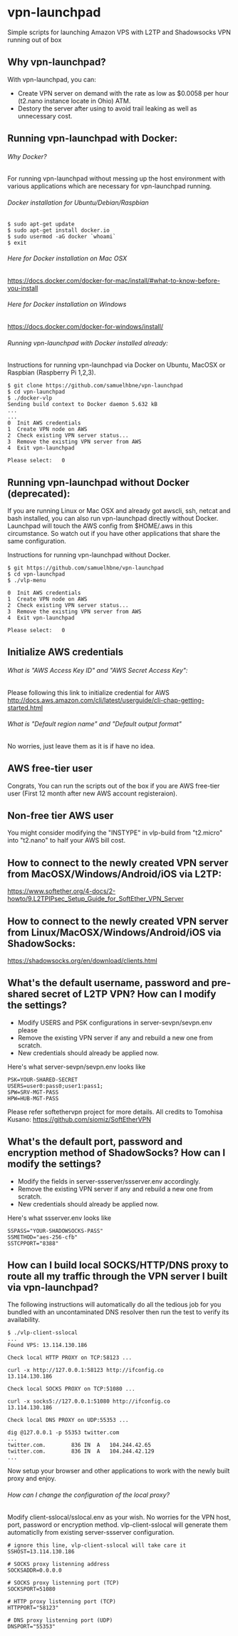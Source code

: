 # vpn-launchpad
Simple scripts for launching Amazon VPS with L2TP and Shadowsocks VPN running out of box


## Why vpn-launchpad?
With vpn-launchpad, you can:
 - Create VPN server on demand with the rate as low as $0.0058 per hour (t2.nano instance locate in Ohio) ATM.
 - Destory the server after using to avoid trail leaking as well as unnecessary cost.

## Running vpn-launchpad with Docker:
###### Why Docker?
For running vpn-launchpad without messing up the host environment with various applications which are necessary for vpn-launchpad running.
###### Docker installation for Ubuntu/Debian/Raspbian
```
$ sudo apt-get update
$ sudo apt-get install docker.io
$ sudo usermod -aG docker `whoami`
$ exit
```
###### Here for Docker installation on Mac OSX
<https://docs.docker.com/docker-for-mac/install/#what-to-know-before-you-install>
###### Here for Docker installation on Windows
<https://docs.docker.com/docker-for-windows/install/>
###### Running vpn-launchpad with Docker installed already:
Instructions for running vpn-launchpad via Docker on Ubuntu, MacOSX or Raspbian (Raspberry Pi 1,2,3).

```
$ git clone https://github.com/samuelhbne/vpn-launchpad
$ cd vpn-launchpad
$ ./docker-vlp
Sending build context to Docker daemon 5.632 kB
...
...
0  Init AWS credentials
1  Create VPN node on AWS
2  Check existing VPN server status...
3  Remove the existing VPN server from AWS
4  Exit vpn-launchpad

Please select:	 0
```


## Running vpn-launchpad without Docker (deprecated):
If you are running Linux or Mac OSX and already got awscli, ssh, netcat and bash installed, you can also run vpn-launchpad directly without Docker. Launchpad will touch the AWS config from $HOME/.aws in this circumstance. So watch out if you have other applications that share the same configuration.

Instructions for running vpn-launchpad without Docker.

```
$ git https://github.com/samuelhbne/vpn-launchpad
$ cd vpn-launchpad
$ ./vlp-menu

0  Init AWS credentials
1  Create VPN node on AWS
2  Check existing VPN server status...
3  Remove the existing VPN server from AWS
4  Exit vpn-launchpad

Please select:	 0
```


## Initialize AWS credentials
###### What is "AWS Access Key ID" and "AWS Secret Access Key":
Please following this link to initialize credential for AWS
<http://docs.aws.amazon.com/cli/latest/userguide/cli-chap-getting-started.html>
###### What is "Default region name" and "Default output format"
No worries, just leave them as it is if have no idea.


## AWS free-tier user
Congrats, You can run the scripts out of the box if you are AWS free-tier user (First 12 month after new AWS account registeraion).


## Non-free tier AWS user
You might consider modifying the "INSTYPE" in vlp-build from "t2.micro" into "t2.nano" to half your AWS bill cost.


## How to connect to the newly created VPN server from MacOSX/Windows/Android/iOS via L2TP:
<https://www.softether.org/4-docs/2-howto/9.L2TPIPsec_Setup_Guide_for_SoftEther_VPN_Server>


## How to connect to the newly created VPN server from Linux/MacOSX/Windows/Android/iOS via ShadowSocks:
<https://shadowsocks.org/en/download/clients.html>


## What's the default username, password and pre-shared secret of L2TP VPN? How can I modify the  settings?
 - Modify USERS and PSK configurations in server-sevpn/sevpn.env please
 - Remove the existing VPN server if any and rebuild a new one from scratch.
 - New credentials should already be applied now.

Here's what server-sevpn/sevpn.env looks like
```
PSK=YOUR-SHARED-SECRET
USERS=user0:pass0;user1:pass1;
SPW=SRV-MGT-PASS
HPW=HUB-MGT-PASS
```
Please refer softethervpn project for more details. All credits to Tomohisa Kusano:
<https://github.com/siomiz/SoftEtherVPN>


## What's the default port, password and encryption method of ShadowSocks? How can I modify the  settings?
 - Modify the fields in server-ssserver/ssserver.env accordingly.
 - Remove the existing VPN server if any and rebuild a new one from scratch.
 - New credentials should already be applied now.

Here's what ssserver.env looks like
```
SSPASS="YOUR-SHADOWSOCKS-PASS"
SSMETHOD="aes-256-cfb"
SSTCPPORT="8388"
```

## How can I build local SOCKS/HTTP/DNS proxy to route all my traffic through the VPN server I built via vpn-launchpad?
The following instructions will automatically do all the tedious job for you bundled with an uncontaminated DNS resolver
then run the test to verify its availability.
```
$ ./vlp-client-sslocal
...
Found VPS: 13.114.130.186

Check local HTTP PROXY on TCP:58123 ...

curl -x http://127.0.0.1:58123 http://ifconfig.co
13.114.130.186

Check local SOCKS PROXY on TCP:51080 ...

curl -x socks5://127.0.0.1:51080 http://ifconfig.co
13.114.130.186

Check local DNS PROXY on UDP:55353 ...

dig @127.0.0.1 -p 55353 twitter.com
...
twitter.com.		836	IN	A	104.244.42.65
twitter.com.		836	IN	A	104.244.42.129
...
```
Now setup your browser and other applications to work with the newly built proxy and enjoy.
###### How can I change the configuration of the local proxy?
Modify client-sslocal/sslocal.env as your wish. No worries for the VPN host, port, password or encryption method. vlp-client-sslocal will generate them automaticlly from existing server-ssserver configuration.
```
# ignore this line, vlp-client-sslocal will take care it
SSHOST=13.114.130.186

# SOCKS proxy listenning address
SOCKSADDR=0.0.0.0

# SOCKS proxy listenning port (TCP)
SOCKSPORT=51080

# HTTP proxy listenning port (TCP)
HTTPPORT="58123"

# DNS proxy listenning port (UDP)
DNSPORT="55353"
```
